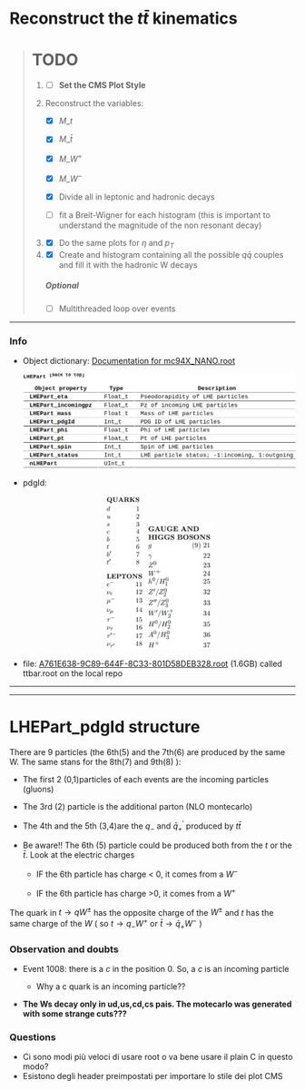 # Reconstruct the $t\bar{t}$ kinematics

> # TODO
> 
> 1. - [ ]  **Set the CMS Plot Style**
> 
> 2. Reconstruct the variables:
>    
>    - [x] $M\_t$
>    
>    - [x] $M\_{\bar{t}}$
>    
>    - [x] $M\_{W^+}$
>    
>    - [x] $M\_{W^-}$
>    
>    - [x] Divide all in leptonic and hadronic decays
>    
>    - [ ] fit a Breit-Wigner for each histogram (this is important to understand the magnitude of the non resonant decay)
> 
> 3. - [x] Do the same plots for $\eta$ and $p_T$
> 
> 4. - [x] Create and histogram containing all the  possible $q\bar{q}$ couples and fill it with the hadronic W decays 
>    
>    ##### Optional
>    
>    - [ ] Multithreaded loop over events

---

### Info

- Object dictionary: [Documentation for mc94X_NANO.root](https://cms-nanoaod-integration.web.cern.ch/integration/master/mc94X_doc.html)
  
  <p align="center">
  <img title="" src=".img/2022-11-22-03-11-37-image.png" alt="" width="510" data-align="center">
  </p>

- pdgId:
  
  <p align="center">
  <img title="" src=".img/2022-11-22-04-28-06-image.png" alt="" width="70" data-align="inline"><img src=".img/2022-11-22-04-28-37-image.png" title="" alt="" width="120">
  </p>

- file: [A761E638-9C89-644F-8C33-801D58DEB328.root](https://cmsweb.cern.ch/das/request?input=file%3D%2Fstore%2Fmc%2FRunIISummer20UL17NanoAODv2%2FTTToSemiLeptonic_TuneCP5_13TeV-powheg-pythia8%2FNANOAODSIM%2F106X_mc2017_realistic_v8-v1%2F120000%2FA761E638-9C89-644F-8C33-801D58DEB328.root&instance=prod/global) (1.6GB) called ttbar.root on the local repo

---

---

# LHEPart_pdgId structure

There are 9 particles (the 6th(5) and the 7th(6) are produced by the same W. The same stans for the 8th(7) and 9th(8) ):

* The first 2 (0,1)particles of each events are the incoming particles (gluons)

* The 3rd (2) particle is the additional parton (NLO montecarlo)

* The 4th and the 5th (3,4)are the $q_-$ and $\bar{q}^{'}_+$ produced by  $t\bar{t}$

* Be aware!! The 6th (5) particle could be produced both from the $t$ or the $\bar{t}$. Look at the electric charges
  
  - IF the 6th particle has charge < 0, it comes from a $W^-$
  
  - IF the 6th particle has charge  >0, it comes from a $W^+$

The quark in $t \to q W^\pm$ has the opposite charge of the $W^\pm$ and $t$ has the same charge of the $W$ ( so $t \to q_{-}W^+$  or $\bar{t} \to \bar{q}_{+}W^-$ )

### Observation and doubts

- Event 1008: there is a $c$ in the position 0. So, a $c$ is an incoming particle  
  
  - Why a c quark is an incoming particle??

- **The Ws decay only in ud,us,cd,cs pais. The motecarlo was generated with some strange cuts???** 

### Questions

- Ci sono modi più veloci di usare root o va bene usare il plain C in questo modo?
- Esistono degli header preimpostati per importare lo stile dei plot CMS
